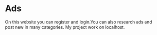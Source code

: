 # Ads
On this website you can register and login.You can also research ads and post new in many categories.
My project work on localhost.
